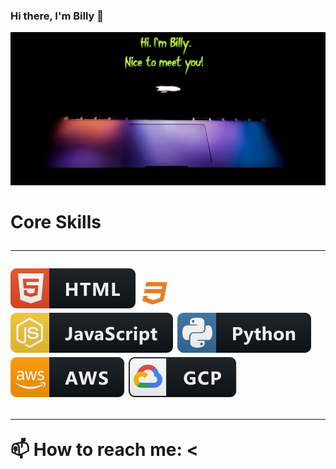 ### Hi there, I'm Billy 👋

<!DOCTYPE html>
<html>
  
<head>
<meta name="viewport" content="width=device-width, initial-scale=1">
  
</head>
<img src="img/git-reamde.jpg" alt="css">

<!--
**Billy001/Billy001** is a ✨ _special_ ✨ repository because its `README.md` (this file) appears on your GitHub profile.

Here are some ideas to get you started:

- 🔭 I’m currently working on ...
- 
- 👯 I’m looking to collaborate on ...
- 🤔 I’m looking for help with ...
- 💬 Ask me about ...
- 📫 How to reach me: ...
- 😄 Pronouns: ...
- ⚡ Fun fact: ...
-->



<h1>Core Skills</h>
<hr>

<img src="https://raw.githubusercontent.com/8bithemant/8bithemant/master/svg/dev/languages/html.svg" alt="html" style="max-width:100%;">
<img src="img/css.png" alt="css">

<img src="https://raw.githubusercontent.com/8bithemant/8bithemant/master/svg/dev/languages/js.svg" alt="js" style="max-width:100%;">
<img src="https://raw.githubusercontent.com/8bithemant/8bithemant/master/svg/dev/languages/python.svg" alt="python" style="max-width:100%;">
<img src="https://raw.githubusercontent.com/8bithemant/8bithemant/master/svg/dev/services/aws.svg" alt="aws" style="max-width:100%;">
<img src="https://raw.githubusercontent.com/8bithemant/8bithemant/master/svg/dev/services/gcp.svg" alt="gcp" style="max-width:100%;">
<hr>








📫 How to reach me: <
</body>
</html>
